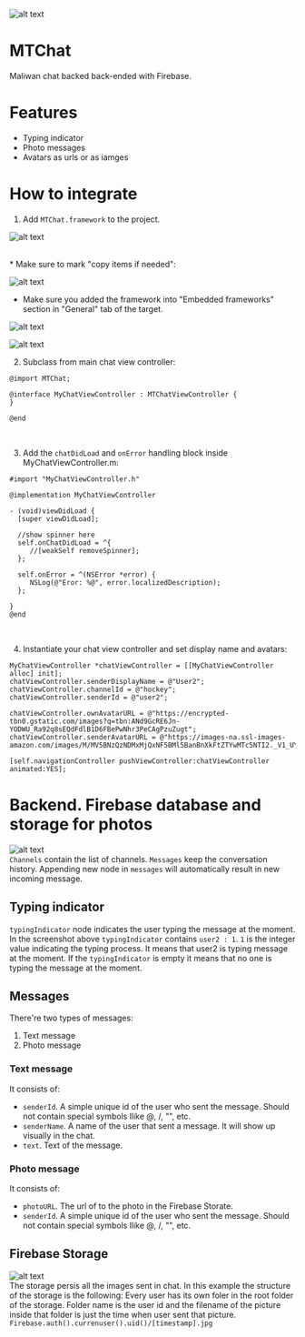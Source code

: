 ![alt text](https://www.dropbox.com/s/k0y1g9a6ea8an0b/logo.png?dl=1)
<br>
# MTChat
Maliwan chat backed back-ended with Firebase.
<br>
# Features
- Typing indicator
- Photo messages
- Avatars as urls or as iamges

# How to integrate

1. Add `MTChat.framework` to the project.

 ![alt text](https://www.dropbox.com/s/3evc6bqqq4dhtsd/mtchattestproj.png?dl=1)
 
<br>
 * Make sure to mark "copy items if needed":
 
 ![alt text](https://www.dropbox.com/s/vr8i48p7lbsqm8s/addframewok.png?dl=1)

 * Make sure you added the framework into "Embedded frameworks" section in "General" tab of the target.
 
 ![alt text](https://www.dropbox.com/s/9q8bt316hn3prf2/embeddedframeworks.png?dl=1)
 <br>
 
 ![alt text](https://www.dropbox.com/s/a2e5eg8ohzd1473/frameworkadded.png?dl=1)
 
2. Subclass from main chat view controller:
 ```
 @import MTChat;
 
 @interface MyChatViewController : MTChatViewController {
 }
 
 @end
```
<br>

3. Add the `chatDidLoad` and `onError` handling block inside MyChatViewController.m:

```
#import "MyChatViewController.h"

@implementation MyChatViewController

- (void)viewDidLoad {
  [super viewDidLoad];
  
  //show spinner here
  self.onChatDidLoad = ^{
     //[weakSelf removeSpinner];
  };
  
  self.onError = ^(NSError *error) {
     NSLog(@"Eror: %@", error.localizedDescription);
  };
  
}
@end
```
<br>

4. Instantiate your chat view controller and set display name and avatars:
```
MyChatViewController *chatViewController = [[MyChatViewController alloc] init];
chatViewController.senderDisplayName = @"User2";
chatViewController.channelId = @"hockey";
chatViewController.senderId = @"user2";
    
chatViewController.ownAvatarURL = @"https://encrypted-tbn0.gstatic.com/images?q=tbn:ANd9GcRE6Jn-YODWU_Ra92q8sEQdFdlB1D6FBePwNhr3PeCAgPzuZugt";
chatViewController.senderAvatarURL = @"https://images-na.ssl-images-amazon.com/images/M/MV5BNzQzNDMxMjQxNF5BMl5BanBnXkFtZTYwMTc5NTI2._V1_UY317_CR7,0,214,317_AL_.jpg";
    
[self.navigationController pushViewController:chatViewController animated:YES];
```
# Backend. Firebase database and storage for photos

![alt text](https://www.dropbox.com/s/e3weh8x3de7y4ff/firebasedatabase.png?dl=1)
<br>
`Channels` contain the list of channels. `Messages` keep the conversation history. Appending new node in `messages` will automatically result in new incoming message.

## Typing indicator
`typingIndicator` node indicates the user typing the message at the moment. In the screenshot above `typingIndicator` contains `user2 : 1`. `1` is the integer value indicating the typing process. It means that user2 is typing message at the moment. If the `typingIndicator` is empty it means that no one is typing the message at the moment.


## Messages
There're two types of messages:
1. Text message
2. Photo message

### Text message
It consists of:
* `senderId`. A simple unique id of the user who sent the message. Should not contain special symbols llike @, /, "", etc.
* `senderName`. A name of the user that sent a message. It will show up visually in the chat.
* `text`. Text of the message.

### Photo message
It consists of:
* `photoURL`. The url of to the photo in the Firebase Storate.
* `senderId`. A simple unique id of the user who sent the message. Should not contain special symbols llike @, /, "", etc.

## Firebase Storage
![alt text](https://www.dropbox.com/s/ok7xaw3szmk9k8b/firebasestorage.png?dl=1)
<br>
The storage persis all the images sent in chat. In this example the structure of the storage is the following:
Every user has its own foler in the root folder of the storage. Folder name is the user id and the filename of the picture inside that folder is just the time when user sent that picture.
`Firebase.auth().currenuser().uid()/[timestamp].jpg`
